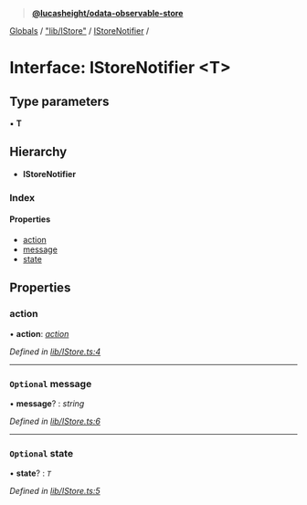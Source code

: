 > **[@lucasheight/odata-observable-store](../README.md)**

[Globals](../globals.md) / ["lib/IStore"](../modules/_lib_istore_.md) / [IStoreNotifier](_lib_istore_.istorenotifier.md) /

# Interface: IStoreNotifier <**T**>

## Type parameters

▪ **T**

## Hierarchy

* **IStoreNotifier**

### Index

#### Properties

* [action](_lib_istore_.istorenotifier.md#action)
* [message](_lib_istore_.istorenotifier.md#optional-message)
* [state](_lib_istore_.istorenotifier.md#optional-state)

## Properties

###  action

• **action**: *[action](../enums/_lib_action_enum_.action.md)*

*Defined in [lib/IStore.ts:4](https://github.com/lucasheight/odata-observable-store/blob/2314778/projects/odata-observable-store/src/lib/IStore.ts#L4)*

___

### `Optional` message

• **message**? : *string*

*Defined in [lib/IStore.ts:6](https://github.com/lucasheight/odata-observable-store/blob/2314778/projects/odata-observable-store/src/lib/IStore.ts#L6)*

___

### `Optional` state

• **state**? : *`T`*

*Defined in [lib/IStore.ts:5](https://github.com/lucasheight/odata-observable-store/blob/2314778/projects/odata-observable-store/src/lib/IStore.ts#L5)*